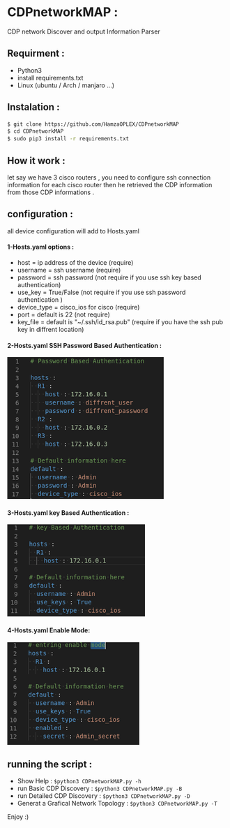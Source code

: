 # CDPnetworkMAP :
CDP network Discover and output Information Parser


## Requirment :

- Python3
- install requirements.txt
- Linux (ubuntu / Arch / manjaro ...)

## Instalation :

```bash
$ git clone https://github.com/HamzaOPLEX/CDPnetworkMAP
$ cd CDPnetworkMAP
$ sudo pip3 install -r requirements.txt
```

## How it work :

let say we have 3 cisco routers , you need to configure ssh connection information for each cisco router then he retrieved the CDP information from those CDP informations .

## configuration :

all device configuration will add to Hosts.yaml

####    1-Hosts.yaml options :
  - host = ip address of the device (require)
  - username = ssh username (require)
  - password = ssh password (not require if you use ssh key based authentication)
  - use_key  = True/False (not require if you use ssh password authentication )
  - device_type = cisco_ios for cisco (require)
  - port = default is 22 (not require)
  - key_file = default is "~/.ssh/id_rsa.pub" (require if you have the ssh pub key in diffrent location)

####    2-Hosts.yaml SSH Password Based Authentication :

![alt text](https://github.com/HamzaOPLEX/CDPnetworkMAP/blob/main/img/PasswordBasedAuthentication.png)

####    3-Hosts.yaml key Based Authentication :

![alt text](https://github.com/HamzaOPLEX/CDPnetworkMAP/blob/main/img/KeyBasedAuthentication.png)

####    4-Hosts.yaml Enable Mode:
![alt text](https://github.com/HamzaOPLEX/CDPnetworkMAP/blob/main/img/enablemode.png)

## running the script :

- Show Help : ```$python3 CDPnetworkMAP.py -h```
- run Basic CDP Discovery : ```$python3 CDPnetworkMAP.py -B```
- run Detailed CDP Discovery : ```$python3 CDPnetworkMAP.py -D```
- Generat a Grafical Network Topology : ```$python3 CDPnetworkMAP.py -T```

Enjoy :)
